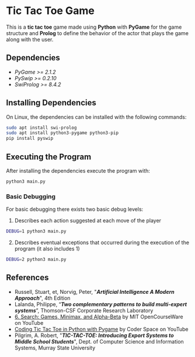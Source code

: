 # Tic Tac Toe Game

This is a **tic tac toe** game made using **Python** with **PyGame** for the game structure and **Prolog** to define the behavior of the actor that plays the game along with the user.

## Dependencies
- *PyGame >= 2.1.2*
- *PySwip >= 0.2.10*
- *SwiProlog >= 8.4.2*

## Installing Dependencies

On Linux, the dependencies can be installed with the following commands:

```bash
sudo apt install swi-prolog
sudo apt install python3-pygame python3-pip
pip install pyswip
```

## Executing the Program

After installing the dependencies execute the program with:

```bash
python3 main.py
```
### Basic Debugging

For basic debugging there exists two basic debug levels:

1. Describes each action suggested at each move of the player

```bash
DEBUG=1 python3 main.py
```

2. Describes eventual exceptions that occurred during the execution of the program (it also includes 1)

```bash
DEBUG=2 python3 main.py
```

## References
- Russell, Stuart, et, Norvig, Peter, "***Artificial Intelligence A Modern Approach***", 4th Edition
- Lalanda, Philippe, “***Two complementary patterns to build multi-expert systems***”, Thomson-CSF Corporate Research Laboratory
- [6. Search: Games, Minimax, and Alpha-Beta](https://www.youtube.com/watch?v=STjW3eH0Cik) by MIT OpenCourseWare on YouTube
- [Coding Tic Tac Toe in Python with Pygame](https://www.youtube.com/watch?v=q_Nzuyvf3tw) by Coder Space on YouTube
- Pilgrim, A. Robert, "***TIC-TAC-TOE: Introducing Export Systems to Middle School Students***", Dept. of Computer Science and Information Systems, Murray State University
